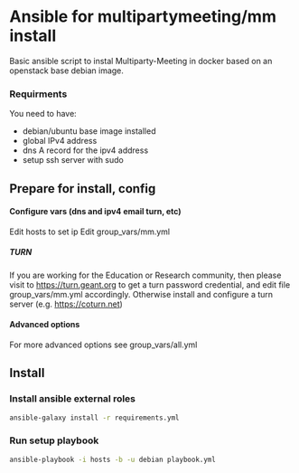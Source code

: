 
# Ansible for multipartymeeting/mm install

Basic ansible script to instal Multiparty-Meeting in docker based on an openstack base debian image.

### Requirments
You need to have:
* debian/ubuntu base image installed
* global IPv4 address
* dns A record for the ipv4 address
* setup ssh server with sudo

## Prepare for install, config

#### Configure vars (dns and ipv4 email turn, etc)
Edit hosts to set ip 
Edit group_vars/mm.yml

##### TURN

If you are working for the Education or Research community, 
then please visit to https://turn.geant.org
 to get a turn password credential,
 and edit file group_vars/mm.yml accordingly.
Otherwise install and configure a turn server (e.g. https://coturn.net)

#### Advanced options
For more advanced options see group_vars/all.yml

## Install

### Install ansible external roles

```bash
ansible-galaxy install -r requirements.yml
```

### Run setup playbook

```bash
ansible-playbook -i hosts -b -u debian playbook.yml
```
